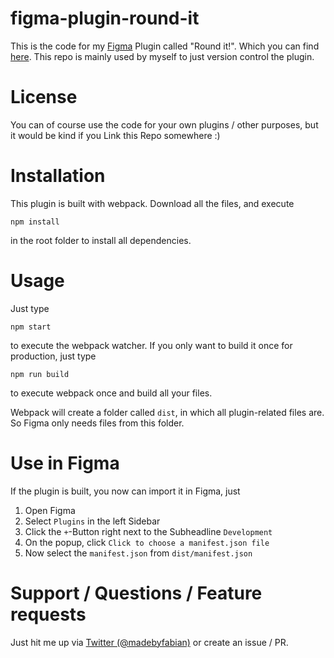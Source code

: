 # figma-plugin-round-it
This is the code for my [Figma](https://figma.com/ "Figma.com Website") Plugin called "Round it!". Which you can find [here](https://www.figma.com/c/plugin/777919055291347154 "Figma.com Plugin Site"). This repo is mainly used by myself to just version control the plugin.


# License
You can of course use the code for your own plugins / other purposes, but it would be kind if you Link this Repo somewhere :)


# Installation
This plugin is built with webpack. Download all the files, and execute
```
npm install
```
in the root folder to install all dependencies.


# Usage
Just type 
```
npm start
```

to execute the webpack watcher. If you only want to build it once for production, just type
```
npm run build
```

to execute webpack once and build all your files.

Webpack will create a folder called `dist`, in which all plugin-related files are. So Figma only needs files from this folder.

# Use in Figma
If the plugin is built, you now can import it in Figma, just
1. Open Figma
2. Select `Plugins` in the left Sidebar
3. Click the `+`-Button right next to the Subheadline `Development`
4. On the popup, click `Click to choose a manifest.json file`
5. Now select the `manifest.json` from `dist/manifest.json`

# Support / Questions / Feature requests
Just hit me up via [Twitter (@madebyfabian)](https://twitter.com/madebyfabian) or create an issue / PR.